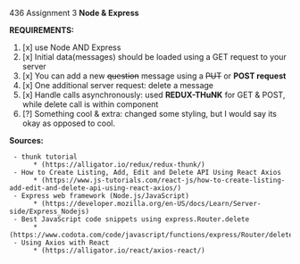 436 Assignment 3
**Node & Express**

**REQUIREMENTS:**

1. [x] use Node AND Express
2. [x] Initial data(messages) should be loaded using a GET request to your server
3. [x] You can add a new ~~question~~ message using a ~~PUT~~ or **POST request**
4. [x] One additional server request: delete a message
5. [x] Handle calls asynchronously: used **REDUX-THuNK** for GET & POST, while delete call is within component
6. [?] Something cool & extra: changed some styling, but I would say its okay as opposed to cool.


**Sources:** 

     - thunk tutorial 
          * (https://alligator.io/redux/redux-thunk/)
     - How to Create Listing, Add, Edit and Delete API Using React Axios
          * (https://www.js-tutorials.com/react-js/how-to-create-listing-add-edit-and-delete-api-using-react-axios/)
     - Express web framework (Node.js/JavaScript)
          * (https://developer.mozilla.org/en-US/docs/Learn/Server-side/Express_Nodejs)
     - Best JavaScript code snippets using express.Router.delete
          * (https://www.codota.com/code/javascript/functions/express/Router/delete)
     - Using Axios with React
          * (https://alligator.io/react/axios-react/)

    
